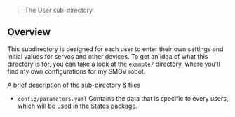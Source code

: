 > The User sub-directory

## Overview

This subdirectory is designed for each user to enter their own settings and initial values for servos and other devices. To get an idea of what this directory is for, you can take a look at the `example/` directory, where you'll find my own configurations for my SMOV robot. 

A brief description of the sub-directory & files 
* `config/parameters.yaml` Contains the data that is specific to every users, which will be used in the States package.
